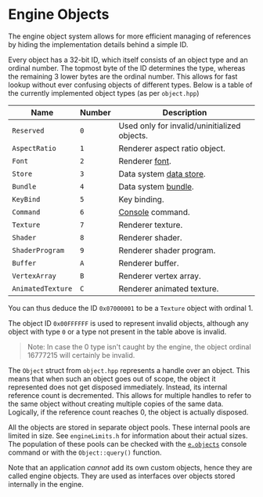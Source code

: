 # Engine Objects

The engine object system allows for more efficient managing of references by
hiding the implementation details behind a simple ID.

Every object has a 32-bit ID, which itself consists of an object type and an
ordinal number. The topmost byte of the ID determines the type, whereas the
remaining 3 lower bytes are the ordinal number. This allows for fast lookup
without ever confusing objects of different types. Below is a table of the
currently implemented object types (as per `object.hpp`)

 Name            | Number | Description
-----------------|--------|-------------
`Reserved`       | `0` | Used only for invalid/uninitialized objects.
`AspectRatio`    | `1` | Renderer aspect ratio object.
`Font`           | `2` | Renderer [font].
`Store`          | `3` | Data system [data store].
`Bundle`         | `4` | Data system [bundle].
`KeyBind`        | `5` | Key binding.
`Command`        | `6` | [Console] command.
`Texture`        | `7` | Renderer texture.
`Shader`         | `8` | Renderer shader.
`ShaderProgram`  | `9` | Renderer shader program.
`Buffer`         | `A` | Renderer buffer.
`VertexArray`    | `B` | Renderer vertex array.
`AnimatedTexture`| `C` | Renderer animated texture.

You can thus deduce the ID `0x07000001` to be a `Texture` object with ordinal 1.

The object ID `0x00FFFFFF` is used to represent invalid objects, although any
object with type `0` or a type not present in the table above is invalid.

> Note: In case the 0 type isn't caught by the engine, the object ordinal
> 16777215 will certainly be invalid.

The `Object` struct from `object.hpp` represents a handle over an object. This
means that when such an object goes out of scope, the object it represented does
not get disposed immediately. Instead, its internal reference count is
decremented. This allows for multiple handles to refer to the same object
without creating multiple copies of the same data. Logically, if the reference
count reaches 0, the object is actually disposed.

All the objects are stored in separate object pools. These internal pools are
limited in size. See `engineLimits.h` for information about their actual sizes.
The population of these pools can be checked with the
[`e.objects`](CONSOLE#eobjects) console command or with the `Object::query()`
function.

Note that an application *cannot* add its own custom objects, hence they are
called engine objects. They are used as interfaces over objects stored
internally in the engine.

[font]: CFN#render-text-fast
[data store]: DATA#data-stores
[bundle]: DATA#bundles
[console]: CONSOLE
